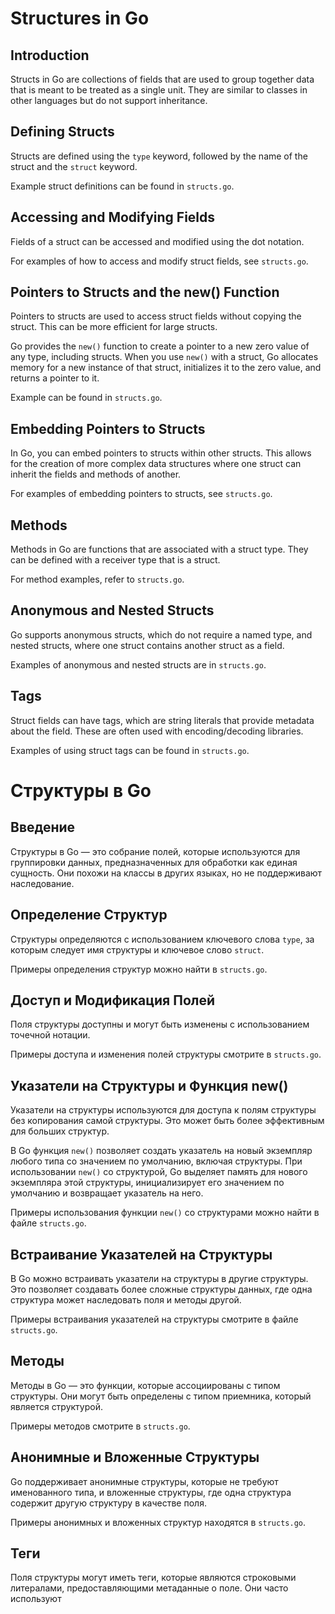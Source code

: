# Structures in Go

## Introduction
Structs in Go are collections of fields that are used to group together data that is meant to be treated as a single unit. They are similar to classes in other languages but do not support inheritance.

## Defining Structs
Structs are defined using the `type` keyword, followed by the name of the struct and the `struct` keyword.

Example struct definitions can be found in `structs.go`.

## Accessing and Modifying Fields
Fields of a struct can be accessed and modified using the dot notation.

For examples of how to access and modify struct fields, see `structs.go`.

## Pointers to Structs and the new() Function
Pointers to structs are used to access struct fields without copying the struct. This can be more efficient for large structs.

Go provides the `new()` function to create a pointer to a new zero value of any type, including structs. When you use `new()` with a struct, Go allocates memory for a new instance of that struct, initializes it to the zero value, and returns a pointer to it.

Example can be found in `structs.go`.

## Embedding Pointers to Structs
In Go, you can embed pointers to structs within other structs. This allows for the creation of more complex data structures where one struct can inherit the fields and methods of another.

For examples of embedding pointers to structs, see `structs.go`.

## Methods
Methods in Go are functions that are associated with a struct type. They can be defined with a receiver type that is a struct.

For method examples, refer to `structs.go`.

## Anonymous and Nested Structs
Go supports anonymous structs, which do not require a named type, and nested structs, where one struct contains another struct as a field.

Examples of anonymous and nested structs are in `structs.go`.

## Tags
Struct fields can have tags, which are string literals that provide metadata about the field. These are often used with encoding/decoding libraries.

Examples of using struct tags can be found in `structs.go`.


# Структуры в Go

## Введение
Структуры в Go — это собрание полей, которые используются для группировки данных, предназначенных для обработки как единая сущность. Они похожи на классы в других языках, но не поддерживают наследование.

## Определение Структур
Структуры определяются с использованием ключевого слова `type`, за которым следует имя структуры и ключевое слово `struct`.

Примеры определения структур можно найти в `structs.go`.

## Доступ и Модификация Полей
Поля структуры доступны и могут быть изменены с использованием точечной нотации.

Примеры доступа и изменения полей структуры смотрите в `structs.go`.


## Указатели на Структуры и Функция new()
Указатели на структуры используются для доступа к полям структуры без копирования самой структуры. Это может быть более эффективным для больших структур.

В Go функция `new()` позволяет создать указатель на новый экземпляр любого типа со значением по умолчанию, включая структуры. При использовании `new()` со структурой, Go выделяет память для нового экземпляра этой структуры, инициализирует его значением по умолчанию и возвращает указатель на него.

Примеры использования функции `new()` со структурами можно найти в файле `structs.go`.

## Встраивание Указателей на Структуры
В Go можно встраивать указатели на структуры в другие структуры. Это позволяет создавать более сложные структуры данных, где одна структура может наследовать поля и методы другой.

Примеры встраивания указателей на структуры смотрите в файле `structs.go`.


## Методы
Методы в Go — это функции, которые ассоциированы с типом структуры. Они могут быть определены с типом приемника, который является структурой.

Примеры методов смотрите в `structs.go`.

## Анонимные и Вложенные Структуры
Go поддерживает анонимные структуры, которые не требуют именованного типа, и вложенные структуры, где одна структура содержит другую структуру в качестве поля.

Примеры анонимных и вложенных структур находятся в `structs.go`.

## Теги
Поля структуры могут иметь теги, которые являются строковыми литералами, предоставляющими метаданные о поле. Они часто используют

